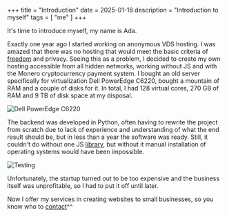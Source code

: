 +++
title = "Introduction"
date = 2025-01-18
description = "Introduction to myself"
tags = [
    "me"
]
+++

It's time to introduce myself, my name is Ada.

Exactly one year ago I started working on anonymous VDS hosting. I was amazed that there was no hosting that would meet the basic criteria of [freedom](https://www.gnu.org/philosophy/free-sw.html) and privacy. Seeing this as a problem, I decided to create my own hosting accessible from all hidden networks, working without JS and with the Monero cryptocurrency payment system. I bought an old server specifically for virtualization Dell PowerEdge C6220, bought a mountain of RAM and a couple of disks for it. In total, I had 128 virtual cores, 270 GB of RAM and 9 TB of disk space at my disposal.

![Dell PowerEdge C6220](/images/server1.webp)

The backend was developed in Python, often having to rewrite the project from scratch due to lack of experience and understanding of what the end result should be, but in less than a year the software was ready. Still, it couldn't do without one JS [library](https://novnc.com/info.html), but without it manual installation of operating systems would have been impossible.

![Testing](/images/server2.webp)

Unfortunately, the startup turned out to be too expensive and the business itself was unprofitable, so I had to put it off until later.

Now I offer my services in creating websites to small businesses, so you know who to [contact](/contacts)^^
